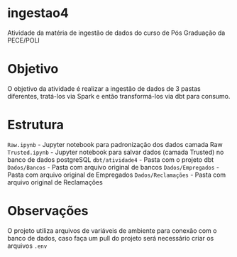 # ingestao4
Atividade da matéria de ingestão de dados do curso de Pós Graduação da PECE/POLI


# Objetivo

O objetivo da atividade é realizar a ingestão de dados de 3 pastas diferentes, tratá-los via Spark e então transformá-los via dbt para consumo.

# Estrutura

`Raw.ipynb` - Jupyter notebook para padronização dos dados camada Raw
`Trusted.ipynb` - Jupyter notebook para salvar dados (camada Trusted) no banco de dados postgreSQL
`dbt/atividade4` - Pasta com o projeto dbt
`Dados/Bancos` - Pasta com arquivo original de bancos
`Dados/Empregados` - Pasta com arquivo original de Empregados
`Dados/Reclamações` - Pasta com arquivo original de Reclamações

# Observações

O projeto utiliza arquivos de variáveis de ambiente para conexão com o banco de dados, caso faça um pull do projeto será necessário criar os arquivos `.env`

